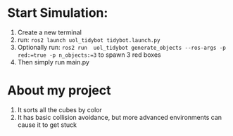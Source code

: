 # Start Simulation:
1. Create a new terminal
2. run: `ros2 launch uol_tidybot tidybot.launch.py`
3. Optionally run: `ros2 run  uol_tidybot generate_objects --ros-args -p red:=true -p n_objects:=3` to spawn 3 red boxes
4. Then simply run main.py


# About my project
1. It sorts all the cubes by color
2. It has basic collision avoidance, but more advanced environments can cause it to get stuck
